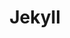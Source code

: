 ---
title: Jekyll
description: Learn everything Jekyll is capable of.
seo:
  featured_image:
  featured_image_alt:
---